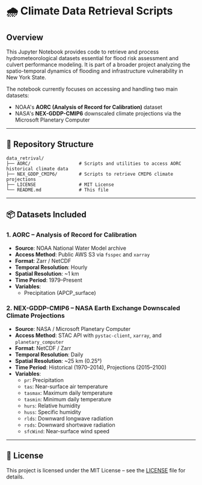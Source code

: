 # 🌧️ Climate Data Retrieval Scripts

## Overview

This Jupyter Notebook provides code to retrieve and process hydrometeorological datasets essential for flood risk assessment and culvert performance modeling. It is part of a broader project analyzing the spatio-temporal dynamics of flooding and infrastructure vulnerability in New York State.

The notebook currently focuses on accessing and handling two main datasets:
- NOAA's **AORC (Analysis of Record for Calibration)** dataset
- NASA's **NEX-GDDP-CMIP6** downscaled climate projections via the Microsoft Planetary Computer

---
## 📁 Repository Structure

```
data_retrival/
├── AORC/                  # Scripts and utilities to access AORC historical climate data
├── NEX_GDDP_CMIP6/        # Scripts to retrieve CMIP6 climate projections
├── LICENSE                # MIT License
└── README.md              # This file
```

---

## 📦 Datasets Included
### 1. AORC – Analysis of Record for Calibration
- **Source**: NOAA National Water Model archive
- **Access Method**: Public AWS S3 via `fsspec` and `xarray`
- **Format**: Zarr / NetCDF
- **Temporal Resolution**: Hourly
- **Spatial Resolution**: ~1 km
- **Time Period**: 1979–Present
- **Variables**: 
  - Precipitation (APCP_surface)

### 2. NEX-GDDP-CMIP6 – NASA Earth Exchange Downscaled Climate Projections
- **Source**: NASA / Microsoft Planetary Computer
- **Access Method**: STAC API with `pystac-client`, `xarray`, and `planetary_computer`
- **Format**: NetCDF / Zarr
- **Temporal Resolution**: Daily
- **Spatial Resolution**: ~25 km (0.25°)
- **Time Period**: Historical (1970–2014), Projections (2015–2100)
- **Variables**:
  - `pr`: Precipitation
  - `tas`: Near-surface air temperature
  - `tasmax`: Maximum daily temperature
  - `tasmin`: Minimum daily temperature
  - `hurs`: Relative humidity
  - `huss`: Specific humidity
  - `rlds`: Downward longwave radiation
  - `rsds`: Downward shortwave radiation
  - `sfcWind`: Near-surface wind speed
---

## 🪪 License

This project is licensed under the MIT License – see the [LICENSE](LICENSE) file for details.
